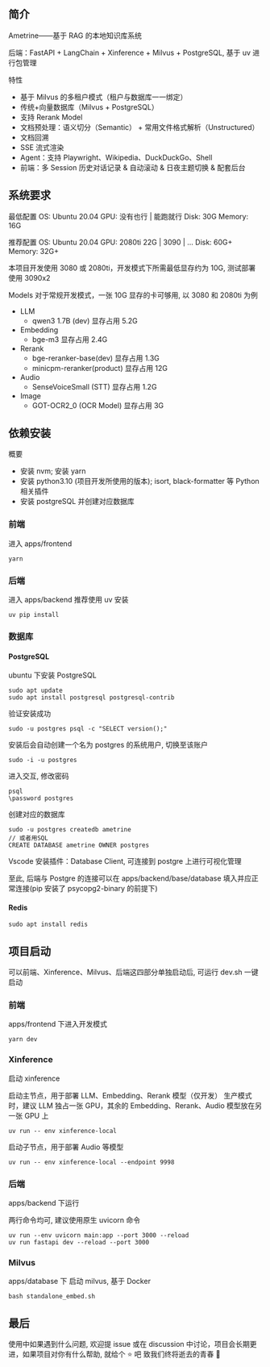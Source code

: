 ## 简介

Ametrine——基于 RAG 的本地知识库系统

后端：FastAPI + LangChain + Xinference + Milvus + PostgreSQL, 基于 uv 进行包管理

特性

- 基于 Milvus 的多租户模式（租户与数据库一一绑定）
- 传统+向量数据库（Milvus + PostgreSQL）
- 支持 Rerank Model
- 文档预处理：语义切分（Semantic） + 常用文件格式解析（Unstructured）
- 文档回溯
- SSE 流式渲染
- Agent：支持 Playwright、Wikipedia、DuckDuckGo、Shell
- 前端：多 Session 历史对话记录 & 自动滚动 & 日夜主题切换 & 配套后台

## 系统要求

最低配置
OS: Ubuntu 20.04
GPU: 没有也行 | 能跑就行
Disk: 30G
Memory: 16G

推荐配置
OS: Ubuntu 20.04
GPU: 2080ti 22G | 3090 | ...
Disk: 60G+
Memory: 32G+

本项目开发使用 3080 或 2080ti，开发模式下所需最低显存约为 10G, 测试部署使用 3090x2

Models
对于常规开发模式，一张 10G 显存的卡可够用, 以 3080 和 2080ti 为例

- LLM
  - qwen3 1.7B (dev) 显存占用 5.2G
- Embedding
  - bge-m3 显存占用 2.4G
- Rerank
  - bge-reranker-base(dev) 显存占用 1.3G
  - minicpm-reranker(product) 显存占用 12G
- Audio
  - SenseVoiceSmall (STT) 显存占用 1.2G
- Image
  - GOT-OCR2_0 (OCR Model) 显存占用 3G

## 依赖安装

概要

- 安装 nvm; 安装 yarn
- 安装 python3.10 (项目开发所使用的版本); isort, black-formatter 等 Python 相关插件
- 安装 postgreSQL 并创建对应数据库

### 前端

进入 apps/frontend

```
yarn
```

### 后端

进入 apps/backend
推荐使用 uv 安装

```
uv pip install
```

### 数据库

#### PostgreSQL

ubuntu 下安装 PostgreSQL

```
sudo apt update
sudo apt install postgresql postgresql-contrib
```

验证安装成功

```
sudo -u postgres psql -c "SELECT version();"
```

安装后会自动创建一个名为 postgres 的系统用户, 切换至该账户

```
sudo -i -u postgres
```

进入交互, 修改密码

```
psql
\password postgres
```

创建对应的数据库

```
sudo -u postgres createdb ametrine
// 或者用SQL
CREATE DATABASE ametrine OWNER postgres
```

Vscode 安装插件：Database Client, 可连接到 postgre 上进行可视化管理

至此, 后端与 Postgre 的连接可以在 apps/backend/base/database 填入并应正常连接(pip 安装了 psycopg2-binary 的前提下)

#### Redis

```
sudo apt install redis
```

## 项目启动

可以前端、Xinference、Milvus、后端这四部分单独启动后, 可运行 dev.sh 一键启动

### 前端

apps/frontend 下进入开发模式

```
yarn dev
```

### Xinference

启动 xinference

启动主节点，用于部署 LLM、Embedding、Rerank 模型（仅开发）
生产模式时，建议 LLM 独占一张 GPU，其余的 Embedding、Rerank、Audio 模型放在另一张 GPU 上

```
uv run -- env xinference-local
```

启动子节点，用于部署 Audio 等模型

```
uv run -- env xinference-local --endpoint 9998
```

### 后端

apps/backend 下运行

两行命令均可, 建议使用原生 uvicorn 命令

```
uv run --env uvicorn main:app --port 3000 --reload
uv run fastapi dev --reload --port 3000
```

### Milvus

apps/database 下
启动 milvus, 基于 Docker

```
bash standalone_embed.sh
```

## 最后

使用中如果遇到什么问题, 欢迎提 issue 或在 discussion 中讨论，项目会长期更进，如果项目对你有什么帮助, 就给个 ⭐️ 吧
致我们终将逝去的青春 🌙
